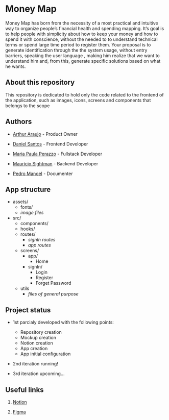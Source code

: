 # Money Map
Money Map has born from the necessity of a most practical and intuitive way to organize people’s financial health and spending mapping. It’s goal is to help people with simplicity about how to keep your money and how to spend it with conscience, without the needed to to understand technical terms or spend large time period to register them. Your proposal is to generate identification through the the system usage, without entry barriers, speaking the user language , making him realize that we want to understand him and, from this, generate specific solutions based on what he wants.

## About this repository
This repository is dedicated to hold only the code related to the frontend of the application, such as images, icons, screens and components that belongs to the scope

## Authors 
- [Arthur Araujo](arthuroliveiragithub) - Product Owner

- [Daniel Santos](https://github.com/DanielSantos01) - Frontend Developer

- [Maria Paula Perazzo](PaulaPerazzo) - Fullstack Developer

- [Maurício Sightman](MauricioSight) - Backend Developer

- [Pedro Manoel](https://github.com/PedroManoel01) - Documenter

## App structure
- assets/
    * fonts/
    * _image files_
- src/
    * components/
    * hooks/
    * routes/
        * _signIn routes_
        * _app routes_
    * screens/
        * app/
            * Home
        * signIn/
            * Login
            * Register
            * Forget Password
    * utils
        * _files of general purpose_

## Project status
- 1st parcialy developed with the following points:
    * Repository creation
    * Mockup creation
    * Notion creation
    * App creation
    * App initial configuration
- 2nd iteration running!
    
- 3rd iteration upcoming...

## Useful links

1. [Notion](https://www.notion.so/Money-Map-674894654323432c9cd5c7b63406321c)

2. [Figma](https://www.figma.com/file/DdH48RdoD6bucrDNtJE9DZ/Moneymap?node-id=0%3A1)
